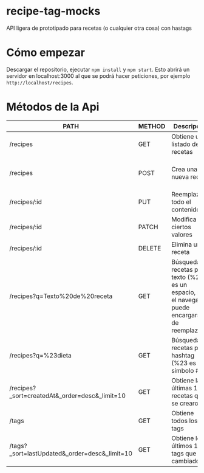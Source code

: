# recipe-tag-mocks
API ligera de prototipado para recetas (o cualquier otra cosa) con hastags

# Cómo empezar
Descargar el repositorio, ejecutar `npm install` y `npm start`.
Esto abrirá un servidor en localhost:3000 al que se podrá hacer peticiones, por ejemplo `http://localhost/recipes`.

# Métodos de la Api

| PATH                                           | METHOD | Descripción                                                                                           | Ejemplo Body                                              |
|------------------------------------------------|--------|-------------------------------------------------------------------------------------------------------|-----------------------------------------------------------|
| /recipes                                       | GET    | Obtiene un listado de recetas                                                                         |                                                           |
| /recipes                                       | POST   | Crea una nueva receta                                                                                 | {"name":"Receta", "description": "Receta de #dieta", ...} |
| /recipes/:id                                   | PUT    | Reemplaza todo el contenido                                                                           | {"name":"Receta", "description": "Descripcion", ...}      |
| /recipes/:id                                   | PATCH  | Modifica sólo ciertos valores                                                                         | {"name":"Nuevo nombre"}                                   |
| /recipes/:id                                   | DELETE | Elimina una receta                                                                                    |                                                           |
| /recipes?q=Texto%20de%20receta                 | GET    | Búsqueda de recetas por texto (%20 es un espacio, pero el navegador puede encargarse de reemplazarlo) |                                                           |
| /recipes?q=%23dieta                            | GET    | Búsqueda de recetas por hashtag (%23 es el símbolo #)                                                 |                                                           |
| /recipes?_sort=createdAt&_order=desc&_limit=10 | GET    | Obtiene las últimas 10 recetas que se crearon                                                         |                                                           |
| /tags                                          | GET    | Obtiene todos los tags                                                                                |                                                           |
| /tags?_sort=lastUpdated&_order=desc&_limit=10  | GET    | Obtiene los últimos 10 tags que han cambiado                                                          |                                                           |